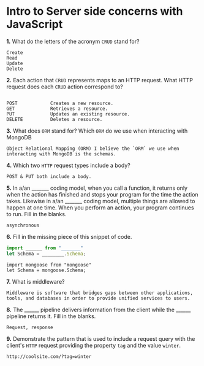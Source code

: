 # Intro to Server side concerns with JavaScript

**1.** What do the letters of the acronym `CRUD` stand for?
<!-- enter you answer in the space below -->
```
Create
Read
Update
Delete

```
**2.** Each action that `CRUD` represents maps to an HTTP request. What HTTP request does each `CRUD` action correspond to?
<!-- enter you answer in the space below -->
```

POST            Creates a new resource.
GET             Retrieves a resource.
PUT             Updates an existing resource.
DELETE          Deletes a resource.

```
**3.** What does `ORM` stand for? Which `ORM` do we use when interacting with MongoDB
<!-- enter you answer in the space below -->
```
Object Relational Mapping (ORM) I believe the `ORM` we use when interacting with MongoDB is the schemas.

```
**4.** Which two `HTTP` request types include a body?
<!-- enter you answer in the space below -->
```
POST & PUT both include a body.

```
**5.** In a/an _______ coding model, when you call a function, it returns only when the action has finished and stops your program for the time the action takes. Likewise in a/an _______ coding model, multiple things are allowed to happen at one time. When you perform an action, your program continues to run.  Fill in the blanks.
<!-- enter you answer in the space below -->
```
asynchronous

```

**6.** Fill in the missing piece of this snippet of code.
```js
import ______ from "_______"
let Schema = ________.Schema;
```
<!-- enter you answer in the space below -->
```
import mongoose from "mongoose"
let Schema = mongoose.Schema;

```
**7.** What is middleware?
<!-- enter you answer in the space below -->
```
Middleware is software that bridges gaps between other applications, tools, and databases in order to provide unified services to users.

```
**8.** The ______ pipeline delivers information from the client while the ______ pipeline returns it. Fill in the blanks. 
<!-- enter you answer in the space below -->
```
Request, response

```
**9.** 
Demonstrate the pattern that is used to include a request query with the client's `HTTP` request providing the property `tag` and the value `winter`.
<!-- enter you answer in the space below -->
```
http://coolsite.com/?tag=winter

```